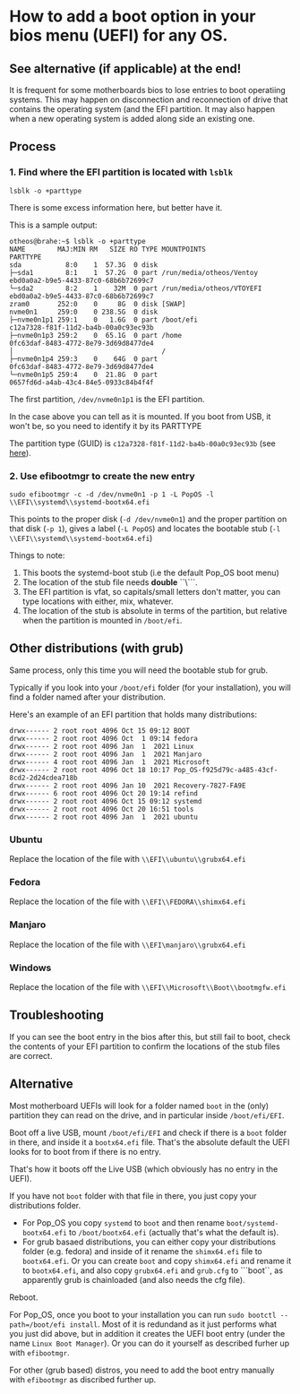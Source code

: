 # How to add a boot option in your bios menu (UEFI) for any OS.

## See alternative (if applicable) at the end!

It is frequent for some motherboards bios to lose entries to boot operatiing systems. This may happen on disconnection and reconnection of drive that contains the operating system (and the EFI partition. It may also happen when a new operating system is added along side an existing one.

## Process

### 1. Find where the EFI partition is located with ```lsblk```

~~~
lsblk -o +parttype
~~~


There is some excess information here, but better have it.

This is a sample output:

~~~
otheos@brahe:~$ lsblk -o +parttype
NAME        MAJ:MIN RM   SIZE RO TYPE MOUNTPOINTS               PARTTYPE
sda           8:0    1  57.3G  0 disk                           
├─sda1        8:1    1  57.2G  0 part /run/media/otheos/Ventoy  ebd0a0a2-b9e5-4433-87c0-68b6b72699c7
└─sda2        8:2    1    32M  0 part /run/media/otheos/VTOYEFI ebd0a0a2-b9e5-4433-87c0-68b6b72699c7
zram0       252:0    0     8G  0 disk [SWAP]                    
nvme0n1     259:0    0 238.5G  0 disk                           
├─nvme0n1p1 259:1    0   1.6G  0 part /boot/efi                 c12a7328-f81f-11d2-ba4b-00a0c93ec93b
├─nvme0n1p3 259:2    0  65.1G  0 part /home                     0fc63daf-8483-4772-8e79-3d69d8477de4
│                                     /                         
├─nvme0n1p4 259:3    0    64G  0 part                           0fc63daf-8483-4772-8e79-3d69d8477de4
└─nvme0n1p5 259:4    0  21.8G  0 part                           0657fd6d-a4ab-43c4-84e5-0933c84b4f4f
~~~

The first partition, ```/dev/nvme0n1p1``` is the EFI partition. 

In  the case above you can tell as it is mounted. If you boot from USB, it won't be, so you need to identify it by its PARTTYPE

The partition type (GUID) is ```c12a7328-f81f-11d2-ba4b-00a0c93ec93b``` (see [here](https://en.wikipedia.org/wiki/EFI_system_partition)).

### 2. Use efibootmgr to create the new entry

~~~
sudo efibootmgr -c -d /dev/nvme0n1 -p 1 -L PopOS -l \\EFI\\systemd\\systemd-bootx64.efi
~~~

This points to the proper disk (```-d /dev/nvme0n1```) and the proper partition on that disk (```-p 1```), gives a label (```-L PopOS```) and locates the bootable stub (```-l \\EFI\\systemd\\systemd-bootx64.efi```)

Things to note:

1. This boots the systemd-boot stub (i.e the default Pop_OS boot menu)
2. The location of the stub file needs **double** ``\\```.
3. The EFI partition is vfat, so capitals/small letters don't matter, you can type locations with either, mix, whatever.
4. The location of the stub is absolute in terms of the partition, but relative when the partition is mounted in ```/boot/efi```.

## Other distributions (with grub)

Same process, only this time you will need the bootable stub for grub.

Typically if you look into your ```/boot/efi``` folder (for your installation), you will find a folder named after your distribution.

Here's an example of an EFI partition that holds many distributions:

~~~
drwx------ 2 root root 4096 Oct 15 09:12 BOOT
drwx------ 2 root root 4096 Oct  1 09:14 fedora
drwx------ 2 root root 4096 Jan  1  2021 Linux
drwx------ 2 root root 4096 Jan  1  2021 Manjaro
drwx------ 4 root root 4096 Jan  1  2021 Microsoft
drwx------ 2 root root 4096 Oct 18 10:17 Pop_OS-f925d79c-a485-43cf-8cd2-2d24cdea718b
drwx------ 2 root root 4096 Jan 10  2021 Recovery-7827-FA9E
drwx------ 6 root root 4096 Oct 20 19:14 refind
drwx------ 2 root root 4096 Oct 15 09:12 systemd
drwx------ 2 root root 4096 Oct 20 16:51 tools
drwx------ 2 root root 4096 Jan  1  2021 ubuntu
~~~

### Ubuntu

Replace the location of the file with ```\\EFI\\ubuntu\\grubx64.efi```

### Fedora

Replace the location of the file with ```\\EFI\\FEDORA\\shimx64.efi```

### Manjaro 

Replace the location of the file with ```\\EFI\manjaro\\grubx64.efi```

### Windows

Replace the location of the file with ```\\EFI\\Microsoft\\Boot\\bootmgfw.efi```


## Troubleshooting

If you can see the boot entry in the bios after this, but still fail to boot, check the contents of your EFI partition to confirm the locations of the stub files are correct.

## Alternative

Most motherboard UEFIs will look for a folder named ```boot``` in the (only) partition they can read on the drive, and in particular inside ```/boot/efi/EFI```.

Boot off a live USB, mount ```/boot/efi/EFI``` and check if there is a ```boot``` folder in there, and inside it a ```bootx64.efi``` file. That's the absolute default the UEFI looks for to boot from if there is no entry.

That's how it boots off the Live USB (which obviously has no entry in the UEFI). 

If you have not ```boot``` folder with that file in there, you just copy your distributions folder. 

* For Pop_OS you copy ```systemd``` to ```boot``` and then rename ```boot/systemd-bootx64.efi``` to ```/boot/bootx64.efi``` (actually that's what the default is).
* For grub basaed distributions, you can either copy your distributions folder (e.g. fedora) and inside of it rename the ```shimx64.efi``` file to ```bootx64.efi```. Or you can create ```boot``` and copy ```shimx64.efi``` and rename it to ```bootx64.efi```, and also copy ```grubx64.efi``` and ```grub.cfg``` to ```boot``, as apparently grub is chainloaded (and also needs the cfg file).

Reboot. 

For Pop_OS, once you boot to your installation you can run ```sudo bootctl --path=/boot/efi install```. Most of it is redundand as it just performs what you just did above, but in addition it creates the UEFI boot entry (under the name ```Linux Boot Manager```). Or you can do it yourself as described furher up with ```efibootmgr```.

For other (grub based) distros, you need to add the boot entry manually with ```efibootmgr``` as discribed further up.


